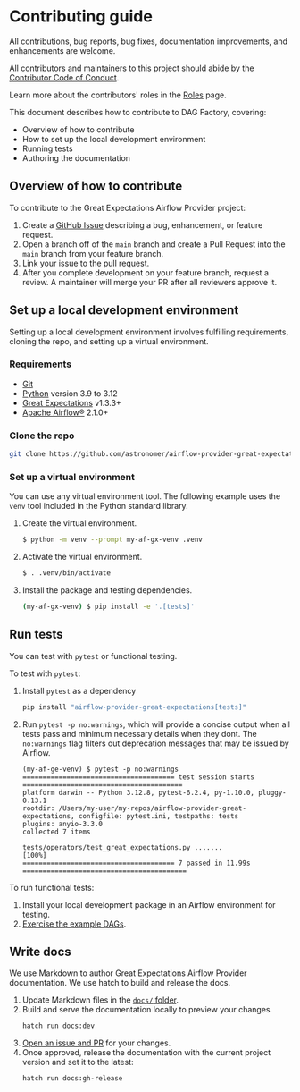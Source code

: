 # Contributing guide

All contributions, bug reports, bug fixes, documentation improvements, and enhancements are welcome.

All contributors and maintainers to this project should abide by the [Contributor Code of Conduct](docs/contributing/code-of-conduct.md).

Learn more about the contributors' roles in the [Roles](docs/contributing/contributor-roles.md) page.

This document describes how to contribute to DAG Factory, covering:

- Overview of how to contribute
- How to set up the local development environment
- Running tests
- Authoring the documentation

## Overview of how to contribute

To contribute to the Great Expectations Airflow Provider project:

1. Create a [GitHub Issue](https://github.com/astronomer/airflow-provider-great-expectations/issues) describing a bug, enhancement, or feature request.
2. Open a branch off of the `main` branch and create a Pull Request into the `main` branch from your feature branch.
3. Link your issue to the pull request.
4. After you complete development on your feature branch, request a review. A maintainer will merge your PR after all reviewers approve it.


## Set up a local development environment

Setting up a local development environment involves fulfilling requirements, cloning the repo, and setting up a virtual environment.

### Requirements

- [Git](https://git-scm.com/)
- [Python](https://www.python.org/) version 3.9 to 3.12
- [Great Expectations](https://docs.greatexpectations.io/docs/core/set_up_a_gx_environment/install_gx) v1.3.3+
- [Apache Airflow®](https://airflow.apache.org/) 2.1.0+ 

### Clone the repo

```bash
git clone https://github.com/astronomer/airflow-provider-great-expectations.git
```

### Set up a virtual environment

You can use any virtual environment tool. The following example uses the `venv` tool included in the Python standard library.

1. Create the virtual environment.
   ```bash
   $ python -m venv --prompt my-af-gx-venv .venv
   ```

2. Activate the virtual environment.
   ```bash
   $ . .venv/bin/activate
   ```

3. Install the package and testing dependencies.
   ```bash
   (my-af-gx-venv) $ pip install -e '.[tests]'
   ```

## Run tests

You can test with `pytest` or functional testing. 

To test with `pytest`:

1. Install `pytest` as a dependency
   ```bash
   pip install "airflow-provider-great-expectations[tests]"
   ```
2. Run `pytest -p no:warnings`, which will provide a concise output when all tests pass and minimum necessary details when they dont. The `no:warnings` flag filters out deprecation messages that may be issued by Airflow.

   ```
   (my-af-ge-venv) $ pytest -p no:warnings
   ====================================== test session starts ========================================
   platform darwin -- Python 3.12.8, pytest-6.2.4, py-1.10.0, pluggy-0.13.1
   rootdir: /Users/my-user/my-repos/airflow-provider-great-expectations, configfile: pytest.ini, testpaths: tests
   plugins: anyio-3.3.0
   collected 7 items

   tests/operators/test_great_expectations.py .......                                                [100%]
   ====================================== 7 passed in 11.99s =========================================
   ```

To run functional tests:

1. Install your local development package in an Airflow environment for testing.
2. [Exercise the example DAGs](/docs/examples.md). 



## Write docs

We use Markdown to author Great Expectations Airflow Provider documentation. We use hatch to build and release the docs.

1. Update Markdown files in the [`docs/` folder](https://github.com/klavavej/airflow-provider-great-expectations/tree/docs/docs).
2. Build and serve the documentation locally to preview your changes
   ```bash
   hatch run docs:dev
   ```
3. [Open an issue and PR](#overview-of-how-to-contribute) for your changes.
4. Once approved, release the documentation with the current project version and set it to the latest:
   ```
   hatch run docs:gh-release
   ```